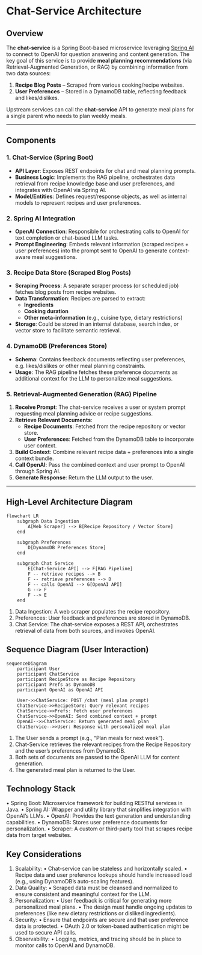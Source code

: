 # Chat-Service Architecture

## Overview
The **chat-service** is a Spring Boot-based microservice leveraging [Spring AI](https://github.com/spring-projects/spring-ai) to connect to OpenAI for question answering and content generation. The key goal of this service is to provide **meal planning recommendations** (via Retrieval-Augmented Generation, or RAG) by combining information from two data sources:
1. **Recipe Blog Posts** – Scraped from various cooking/recipe websites.
2. **User Preferences** – Stored in a DynamoDB table, reflecting feedback and likes/dislikes.

Upstream services can call the **chat-service** API to generate meal plans for a single parent who needs to plan weekly meals.

---

## Components

### 1. Chat-Service (Spring Boot)
- **API Layer**: Exposes REST endpoints for chat and meal planning prompts.
- **Business Logic**: Implements the RAG pipeline, orchestrates data retrieval from recipe knowledge base and user preferences, and integrates with OpenAI via Spring AI.
- **Model/Entities**: Defines request/response objects, as well as internal models to represent recipes and user preferences.

### 2. Spring AI Integration
- **OpenAI Connection**: Responsible for orchestrating calls to OpenAI for text completion or chat-based LLM tasks.
- **Prompt Engineering**: Embeds relevant information (scraped recipes + user preferences) into the prompt sent to OpenAI to generate context-aware meal suggestions.

### 3. Recipe Data Store (Scraped Blog Posts)
- **Scraping Process**: A separate scraper process (or scheduled job) fetches blog posts from recipe websites.
- **Data Transformation**: Recipes are parsed to extract:
    - **Ingredients**
    - **Cooking duration**
    - **Other meta-information** (e.g., cuisine type, dietary restrictions)
- **Storage**: Could be stored in an internal database, search index, or vector store to facilitate semantic retrieval.

### 4. DynamoDB (Preferences Store)
- **Schema**: Contains feedback documents reflecting user preferences, e.g. likes/dislikes or other meal planning constraints.
- **Usage**: The RAG pipeline fetches these preference documents as additional context for the LLM to personalize meal suggestions.

### 5. Retrieval-Augmented Generation (RAG) Pipeline
1. **Receive Prompt**: The chat-service receives a user or system prompt requesting meal planning advice or recipe suggestions.
2. **Retrieve Relevant Documents**:
    - **Recipe Documents**: Fetched from the recipe repository or vector store.
    - **User Preferences**: Fetched from the DynamoDB table to incorporate user context.
3. **Build Context**: Combine relevant recipe data + preferences into a single context bundle.
4. **Call OpenAI**: Pass the combined context and user prompt to OpenAI through Spring AI.
5. **Generate Response**: Return the LLM output to the user.

---

## High-Level Architecture Diagram

```mermaid
flowchart LR
    subgraph Data Ingestion
        A[Web Scraper] --> B[Recipe Repository / Vector Store]
    end

    subgraph Preferences
        D[DynamoDB Preferences Store]
    end

    subgraph Chat Service
        E[Chat-Service API] --> F[RAG Pipeline]
        F -- retrieve recipes --> B
        F -- retrieve preferences --> D
        F -- calls OpenAI --> G[OpenAI API]
        G --> F
        F --> E
    end
```
1.	Data Ingestion: A web scraper populates the recipe repository.
2.	Preferences: User feedback and preferences are stored in DynamoDB.
3.	Chat Service: The chat-service exposes a REST API, orchestrates retrieval of data from both sources, and invokes OpenAI.

## Sequence Diagram (User Interaction)

```mermaid
sequenceDiagram
    participant User
    participant ChatService
    participant RecipeStore as Recipe Repository
    participant Prefs as DynamoDB
    participant OpenAI as OpenAI API

    User->>ChatService: POST /chat (meal plan prompt)
    ChatService->>RecipeStore: Query relevant recipes
    ChatService->>Prefs: Fetch user preferences
    ChatService->>OpenAI: Send combined context + prompt
    OpenAI-->>ChatService: Return generated meal plan
    ChatService-->>User: Response with personalized meal plan
```

1.	The User sends a prompt (e.g., “Plan meals for next week”).
2.	Chat-Service retrieves the relevant recipes from the Recipe Repository and the user’s preferences from DynamoDB.
3.	Both sets of documents are passed to the OpenAI LLM for content generation.
4.	The generated meal plan is returned to the User.

## Technology Stack
•	Spring Boot: Microservice framework for building RESTful services in Java.
•	Spring AI: Wrapper and utility library that simplifies integration with OpenAI’s LLMs.
•	OpenAI: Provides the text generation and understanding capabilities.
•	DynamoDB: Stores user preference documents for personalization.
•	Scraper: A custom or third-party tool that scrapes recipe data from target websites.

## Key Considerations
1.	Scalability:
    •	Chat-service can be stateless and horizontally scaled.
    •	Recipe data and user preference lookups should handle increased load (e.g., using DynamoDB’s auto-scaling features).
2.	Data Quality:
    •	Scraped data must be cleansed and normalized to ensure consistent and meaningful context for the LLM.
3.	Personalization:
    •	User feedback is critical for generating more personalized meal plans.
    •	The design must handle ongoing updates to preferences (like new dietary restrictions or disliked ingredients).
4.	Security:
    •	Ensure that endpoints are secure and that user preference data is protected.
    •	OAuth 2.0 or token-based authentication might be used to secure API calls.
5.	Observability:
    •	Logging, metrics, and tracing should be in place to monitor calls to OpenAI and DynamoDB.
